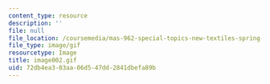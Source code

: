 ```yaml
---
content_type: resource
description: ''
file: null
file_location: /coursemedia/mas-962-special-topics-new-textiles-spring-2010/72db4ea303aa06d547dd2841dbefa89b_image002.gif
file_type: image/gif
resourcetype: Image
title: image002.gif
uid: 72db4ea3-03aa-06d5-47dd-2841dbefa89b
---
```

